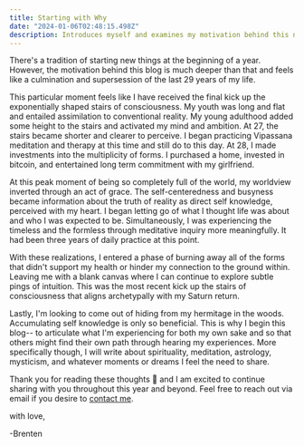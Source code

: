 ```yaml
---
title: Starting with Why
date: "2024-01-06T02:48:15.498Z"
description: Introduces myself and examines my motivation behind this new blog.
---
```


There's a tradition of starting new things at the beginning of a year. However,
the motivation behind this blog is much deeper than that and feels like a
culmination and supersession of the last 29 years of my life.

This particular moment feels like I have received the final kick up the
exponentially shaped stairs of consciousness. My youth was long and flat and
entailed assimilation to conventional reality. My young adulthood added some
height to the stairs and activated my mind and ambition. At 27, the stairs
became shorter and clearer to perceive. I began practicing Vipassana meditation
and therapy at this time and still do to this day. At 28, I made investments
into the multiplicity of forms. I purchased a home, invested in bitcoin, and
entertained long term commitment with my girlfriend.

At this peak moment of being so completely full of the world, my worldview inverted
through an act of grace. The self-centeredness and busyness became information
about the truth of reality as direct self knowledge, perceived with my
heart. I began letting go of what I thought life was about and who I was
expected to be. Simultaneously, I was experiencing the timeless and the
formless through meditative inquiry more meaningfully. It had been three years
of daily practice at this point.

With these realizations, I entered a phase of burning away all of the forms that
didn't support my health or hinder my connection to the ground within. Leaving
me with a blank canvas where I can continue to explore subtle pings of
intuition. This was the most recent kick up the stairs of consciousness that
aligns archetypally with my Saturn return.

Lastly, I'm looking to come out of hiding from my hermitage in the woods.
Accumulating self knowledge is only so beneficial. This is why I begin this
blog-- to articulate what I'm experiencing for both my own sake and so that others
might find their own path through hearing my experiences. More specifically
though, I will write about spirituality, meditation, astrology, mysticism, and
whatever moments or dreams I feel the need to share.

Thank you for reading these thoughts 🙇 and I am excited to continue sharing
with you throughout this year and beyond. Feel free to reach out via email if
you desire to [contact me](mailto:brentenlovato.reunite905@aleeas.com).

with love,

-Brenten
